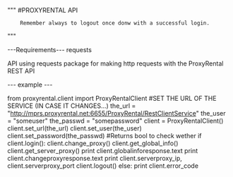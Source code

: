 

"""
#PROXYRENTAL API

		Remember always to logout once donw with a successful login.

"""

---Requirements---
requests

API using requests package for making http requests with the 
	ProxyRental REST API


--- example ---

from proxyrental.client import ProxyRentalClient
#SET THE URL OF THE SERVICE (IN CASE IT CHANGES...)
the_url = "http://mprs.proxyrental.net:6655/ProxyRental/RestClientService"
the_user = "someuser"
the_passwd = "somepassword"
client = ProxyRentalClient()
client.set_url(the_url)
client.set_user(the_user)
client.set_password(the_passwd)
#Returns bool to check wether 
if client.login():
	client.change_proxy()
	client.get_global_info()
	client.get_server_proxy()
	print client.globalinforesponse.text
	print client.changeproxyresponse.text
	print client.serverproxy_ip, client.serverproxy_port
	client.logout()
else:
	print client.error_code



